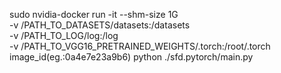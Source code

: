 sudo nvidia-docker run -it --shm-size 1G \
-v /PATH_TO_DATASETS/datasets:/datasets \
-v /PATH_TO_LOG/log:/log \
-v /PATH_TO_VGG16_PRETRAINED_WEIGHTS/.torch:/root/.torch \
image_id(eg.:0a4e7e23a9b6) python ./sfd.pytorch/main.py